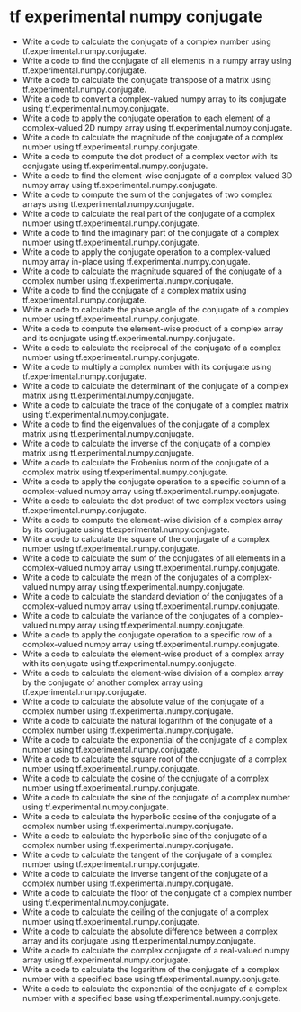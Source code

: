 # tf experimental numpy conjugate

- Write a code to calculate the conjugate of a complex number using tf.experimental.numpy.conjugate.
- Write a code to find the conjugate of all elements in a numpy array using tf.experimental.numpy.conjugate.
- Write a code to calculate the conjugate transpose of a matrix using tf.experimental.numpy.conjugate.
- Write a code to convert a complex-valued numpy array to its conjugate using tf.experimental.numpy.conjugate.
- Write a code to apply the conjugate operation to each element of a complex-valued 2D numpy array using tf.experimental.numpy.conjugate.
- Write a code to calculate the magnitude of the conjugate of a complex number using tf.experimental.numpy.conjugate.
- Write a code to compute the dot product of a complex vector with its conjugate using tf.experimental.numpy.conjugate.
- Write a code to find the element-wise conjugate of a complex-valued 3D numpy array using tf.experimental.numpy.conjugate.
- Write a code to compute the sum of the conjugates of two complex arrays using tf.experimental.numpy.conjugate.
- Write a code to calculate the real part of the conjugate of a complex number using tf.experimental.numpy.conjugate.
- Write a code to find the imaginary part of the conjugate of a complex number using tf.experimental.numpy.conjugate.
- Write a code to apply the conjugate operation to a complex-valued numpy array in-place using tf.experimental.numpy.conjugate.
- Write a code to calculate the magnitude squared of the conjugate of a complex number using tf.experimental.numpy.conjugate.
- Write a code to find the conjugate of a complex matrix using tf.experimental.numpy.conjugate.
- Write a code to calculate the phase angle of the conjugate of a complex number using tf.experimental.numpy.conjugate.
- Write a code to compute the element-wise product of a complex array and its conjugate using tf.experimental.numpy.conjugate.
- Write a code to calculate the reciprocal of the conjugate of a complex number using tf.experimental.numpy.conjugate.
- Write a code to multiply a complex number with its conjugate using tf.experimental.numpy.conjugate.
- Write a code to calculate the determinant of the conjugate of a complex matrix using tf.experimental.numpy.conjugate.
- Write a code to calculate the trace of the conjugate of a complex matrix using tf.experimental.numpy.conjugate.
- Write a code to find the eigenvalues of the conjugate of a complex matrix using tf.experimental.numpy.conjugate.
- Write a code to calculate the inverse of the conjugate of a complex matrix using tf.experimental.numpy.conjugate.
- Write a code to calculate the Frobenius norm of the conjugate of a complex matrix using tf.experimental.numpy.conjugate.
- Write a code to apply the conjugate operation to a specific column of a complex-valued numpy array using tf.experimental.numpy.conjugate.
- Write a code to calculate the dot product of two complex vectors using tf.experimental.numpy.conjugate.
- Write a code to compute the element-wise division of a complex array by its conjugate using tf.experimental.numpy.conjugate.
- Write a code to calculate the square of the conjugate of a complex number using tf.experimental.numpy.conjugate.
- Write a code to calculate the sum of the conjugates of all elements in a complex-valued numpy array using tf.experimental.numpy.conjugate.
- Write a code to calculate the mean of the conjugates of a complex-valued numpy array using tf.experimental.numpy.conjugate.
- Write a code to calculate the standard deviation of the conjugates of a complex-valued numpy array using tf.experimental.numpy.conjugate.
- Write a code to calculate the variance of the conjugates of a complex-valued numpy array using tf.experimental.numpy.conjugate.
- Write a code to apply the conjugate operation to a specific row of a complex-valued numpy array using tf.experimental.numpy.conjugate.
- Write a code to calculate the element-wise product of a complex array with its conjugate using tf.experimental.numpy.conjugate.
- Write a code to calculate the element-wise division of a complex array by the conjugate of another complex array using tf.experimental.numpy.conjugate.
- Write a code to calculate the absolute value of the conjugate of a complex number using tf.experimental.numpy.conjugate.
- Write a code to calculate the natural logarithm of the conjugate of a complex number using tf.experimental.numpy.conjugate.
- Write a code to calculate the exponential of the conjugate of a complex number using tf.experimental.numpy.conjugate.
- Write a code to calculate the square root of the conjugate of a complex number using tf.experimental.numpy.conjugate.
- Write a code to calculate the cosine of the conjugate of a complex number using tf.experimental.numpy.conjugate.
- Write a code to calculate the sine of the conjugate of a complex number using tf.experimental.numpy.conjugate.
- Write a code to calculate the hyperbolic cosine of the conjugate of a complex number using tf.experimental.numpy.conjugate.
- Write a code to calculate the hyperbolic sine of the conjugate of a complex number using tf.experimental.numpy.conjugate.
- Write a code to calculate the tangent of the conjugate of a complex number using tf.experimental.numpy.conjugate.
- Write a code to calculate the inverse tangent of the conjugate of a complex number using tf.experimental.numpy.conjugate.
- Write a code to calculate the floor of the conjugate of a complex number using tf.experimental.numpy.conjugate.
- Write a code to calculate the ceiling of the conjugate of a complex number using tf.experimental.numpy.conjugate.
- Write a code to calculate the absolute difference between a complex array and its conjugate using tf.experimental.numpy.conjugate.
- Write a code to calculate the complex conjugate of a real-valued numpy array using tf.experimental.numpy.conjugate.
- Write a code to calculate the logarithm of the conjugate of a complex number with a specified base using tf.experimental.numpy.conjugate.
- Write a code to calculate the exponential of the conjugate of a complex number with a specified base using tf.experimental.numpy.conjugate.